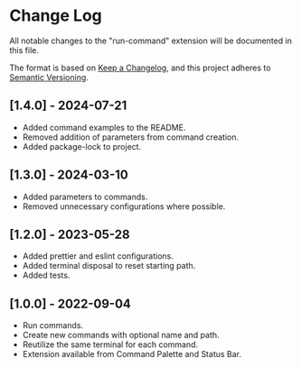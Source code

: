 # Change Log

All notable changes to the "run-command" extension will be documented in this file.

The format is based on [Keep a Changelog](https://keepachangelog.com/),
and this project adheres to [Semantic Versioning](https://semver.org/).

## [1.4.0] - 2024-07-21

- Added command examples to the README.
- Removed addition of parameters from command creation.
- Added package-lock to project.

## [1.3.0] - 2024-03-10

- Added parameters to commands.
- Removed unnecessary configurations where possible.

## [1.2.0] - 2023-05-28

- Added prettier and eslint configurations.
- Added terminal disposal to reset starting path.
- Added tests.

## [1.0.0] - 2022-09-04

- Run commands.
- Create new commands with optional name and path.
- Reutilize the same terminal for each command.
- Extension available from Command Palette and Status Bar.
